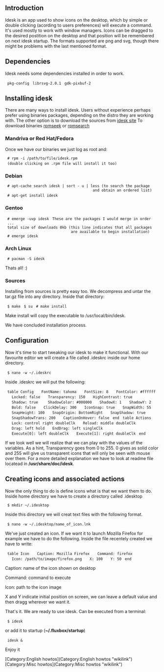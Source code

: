 Introduction
------------

Idesk is an app used to show icons on the desktop, which by simple or double clicking (acording to users preferences) will execute a command. It's used mostly to work with window managers. Icons can be dragged to the desired postition on the desktop and that position will be remembered on next idesk startup. The formats supported are png and svg, though there might be problems with the last mentioned format.

Dependencies
------------

Idesk needs some dependencies installed in order to work.

` pkg-config`
` librsvg-2.0.1`
` gdk-pixbuf-2`
` `

Installing idesk
----------------

There are many ways to install idesk. Users without experience perhaps prefer using binaries packages, depending on the distro they are working with. The other option is to download the sources from [idesk site](http://sourceforge.net/projects/idesk/) To download binaries [rpmseek](http://www.rpmseek.com) or [rpmsearch](http://www.rpmsearch.com)

### Mandriva or Red Hat/Fedora

Once we have our binaries we just log as root and:

` # rpm -i /path/to/file/idesk.rpm`
` (double clicking on .rpm file will install it too)`
` `

### Debian

` # apt-cache search idesk | sort - u | less (to search the package `
`                                        and obtain an ordered list)`
` # apt-get install idesk`
` `

### Gentoo

` # emerge -uvp idesk`
` These are the packages I would merge in order`
` ...`
` total size of downloads 0kb (this line indicates that all packages `
`                              are available to begin installation)`
` # emerge idesk`

### Arch Linux

` # pacman -S idesk`

Thats all! :)

### Sources

Installing from sources is pretty easy too. We decompress and untar the tar.gz file into any directory. Inside that directory:

` $ make`
` $ su`
` # make install`

Make install will copy the executable to /usr/local/bin/idesk.

We have concluded installation process.

Configuration
-------------

Now it's time to start tweaking our idesk to make it functional. With our favourite editor we will create a file called .ideskrc inside our home directory.

` $ nano -w ~/.ideskrc`
` `

Inside .ideskrc we will put the following:

` table Config`
`   FontName: tahoma`
`   FontSize: 8`
`   FontColor: #ffffff`
`   Locked: false`
`   Transparency: 150`
`   HighContrast: true`
`   Shadow: true `
`   ShadowColor: #000000`
`   ShadowX: 1`
`   ShadowY: 2`
`   Bold: false`
`   ClickDelay: 300`
`   IconSnap: true`
`   SnapWidth: 55 `
`   SnapHeight: 100`
`   SnapOrigin: BottomRight`
`   SnapShadow: true`
`   SnapShadowTrans: 200`
`   CaptionOnHover: false`
` end`
` table Actions`
`   Lock: control right doubleClk`
`   Reload: middle doubleClk`
`   Drag: left hold`
`   EndDrag: left singleClk`
`   Execute[0]: left doubleClk`
`   Execute[1]: right doubleClk`
` end`
` `

If we look well we will realize that we can play with the values of the variables. As a hint, Transparency goes from 0 to 255. 0 gives as solid color and 255 will give us transparent icons that will only be seen with mouse over them. For a more detailed explanation we have to look at readme file locatead in **/usr/share/doc/idesk**.

Creating icons and associated actions
-------------------------------------

Now the only thing to do is define icons what is that we want them to do. Inside home directory we have to create a directory called .idesktop

` $ mkdir ~/.idesktop`

Inside this directory we will creat text files with the following format.

` $ nano -w ~/.idesktop/name_of_icon.lnk`
` `

We've just created an icon. If we want it to launch Mozilla Firefox for example we have to do the following. Inside the file recentely created we have to write:

` table Icon`
`   Caption: Mozilla Firefox`
`   Command: firefox`
`   Icon: /path/to/image/firefox.png`
`   X: 100`
`   Y: 50`
` end`
` `

Caption: name of the icon shown on desktop

Command: command to execute

Icon: path to the icon image

X and Y indicate initial position on screen, we can leave a default value and then dragg wherever we want it.

That's it. We are ready to use idesk. Can be executed from a terminal:

` $ idesk`
` `

or add it to startup (**\~/.fluxbox/startup**)

` idesk &`
` `

Enjoy it

[Category:English howtos](Category:English howtos "wikilink") [Category:Misc howtos](Category:Misc howtos "wikilink")
